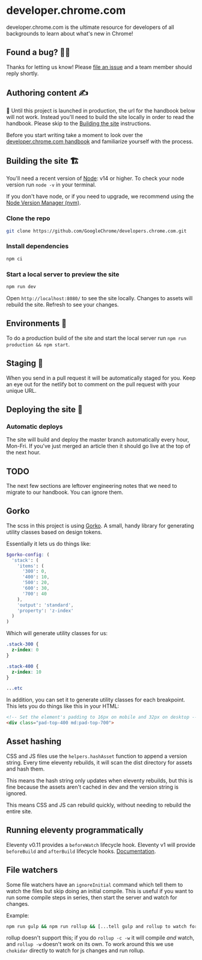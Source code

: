 # developer.chrome.com

developer.chrome.com is the ultimate resource for developers of all backgrounds
to learn about what's new in Chrome!

## Found a bug? 👷‍♀️

Thanks for letting us know! Please [file an issue](https://github.com/GoogleChrome/developers.chrome.com/issues/new?assignees=&labels=bug&template=bug_report.md&title=) and a team member should reply shortly.

## Authoring content ✍️

🚨 Until this project is launched in production, the url for the handbook below
will not work. Instead you'll need to build the site locally in order to read
the handbook. Please skip to the [Building the site](https://github.com/GoogleChrome/developers.chrome.com#building-the-site-) instructions.

Before you start writing take a moment to look over the
[developer.chrome.com handbook](https://developer.chrome.com/docs/handbook) and
familiarize yourself with the process.

## Building the site 🏗

You'll need a recent version of [Node](https://nodejs.org/): v14 or higher.
To check your node version run `node -v` in your terminal.

If you don't have node, or if you need to upgrade, we recommend using the [Node
Version Manager (nvm)](https://github.com/nvm-sh/nvm).

### Clone the repo

```bash
git clone https://github.com/GoogleChrome/developers.chrome.com.git
```

### Install dependencies

```bash
npm ci
```

### Start a local server to preview the site

```bash
npm run dev
```

Open `http://localhost:8080/` to see the site locally. Changes to assets will
rebuild the site. Refresh to see your changes.

## Environments 🌳

To do a production build of the site and start the local server 
run `npm run production && npm start`.

## Staging 🕺

When you send in a pull request it will be automatically staged for you. Keep an
eye out for the netlify bot to comment on the pull request with your unique URL.

## Deploying the site 🚀

### Automatic deploys

The site will build and deploy the master branch automatically every hour,
Mon-Fri. If you've just merged an article then it should go live at the top
of the next hour.

## TODO

The next few sections are leftover engineering notes that we need to migrate
to our handbook. You can ignore them.

## Gorko
The scss in this project is using
[Gorko](https://github.com/hankchizljaw/gorko). A small, handy library for
generating utility classes based on design tokens.

Essentially it lets us do things like:

```scss
$gorko-config: (
  'stack': (
    'items': (
      '300': 0,
      '400': 10,
      '500': 20,
      '600': 30,
      '700': 40
    ),
    'output': 'standard',
    'property': 'z-index'
  )
)
```

Which will generate utility classes for us:

```css
.stack-300 {
  z-index: 0
}

.stack-400 {
  z-index: 10
}

...etc
```

In addition, you can set it to generate utility classes for each breakpoint.
This lets you do things like this in your HTML:

```html
<!-- Set the element's padding to 16px on mobile and 32px on desktop -->
<div class="pad-top-400 md:pad-top-700">
```

## Asset hashing
CSS and JS files use the `helpers.hashAsset` function to append a version string.
Every time eleventy rebuilds, it will scan the dist directory for assets and
hash them.

This means the hash string only updates when eleventy rebuilds, but this is
fine because the assets aren't cached in dev and the version string is ignored.

This means CSS and JS can rebuild quickly, without needing to rebuild the
entire site.

## Running eleventy programmatically
Eleventy v0.11 provides a `beforeWatch` lifecycle hook. Eleventy v1 will provide
`beforeBuild` and `afterBuild` lifecycle hooks. [Documentation](https://github.com/11ty/11ty-website/pull/562).

## File watchers
Some file watchers have an `ignoreInitial` command which tell them to watch
the files but skip doing an initial compile. This is useful if you want to
run some compile steps in series, then start the server and watch for changes.

Example:

```bash
npm run gulp && npm run rollup && [...tell gulp and rollup to watch for changes]
```

rollup doesn't support this; if you do `rollup -c -w` it will compile *and*
watch, and `rollup -w` doesn't work on its own. To work around this we use
`chokidar` directly to watch for js changes and run rollup.
